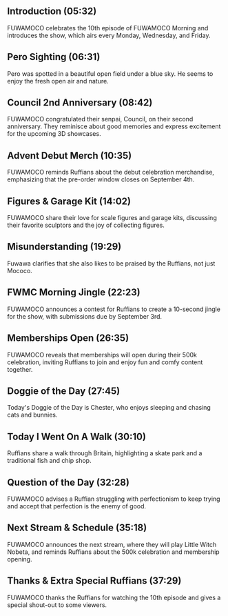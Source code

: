 ## Introduction (05:32)

FUWAMOCO celebrates the 10th episode of FUWAMOCO Morning and introduces the show, which airs every Monday, Wednesday, and Friday.

## Pero Sighting (06:31)

Pero was spotted in a beautiful open field under a blue sky. He seems to enjoy the fresh open air and nature.

## Council 2nd Anniversary (08:42)

FUWAMOCO congratulated their senpai, Council, on their second anniversary. They reminisce about good memories and express excitement for the upcoming 3D showcases.

## Advent Debut Merch (10:35)

FUWAMOCO reminds Ruffians about the debut celebration merchandise, emphasizing that the pre-order window closes on September 4th.

## Figures & Garage Kit (14:02)

FUWAMOCO share their love for scale figures and garage kits, discussing their favorite sculptors and the joy of collecting figures.

## Misunderstanding (19:29)

Fuwawa clarifies that she also likes to be praised by the Ruffians, not just Mococo.

## FWMC Morning Jingle (22:23)

FUWAMOCO announces a contest for Ruffians to create a 10-second jingle for the show, with submissions due by September 3rd.

## Memberships Open (26:35)

FUWAMOCO reveals that memberships will open during their 500k celebration, inviting Ruffians to join and enjoy fun and comfy content together.

## Doggie of the Day (27:45)

Today's Doggie of the Day is Chester, who enjoys sleeping and chasing cats and bunnies.

## Today I Went On A Walk (30:10)

Ruffians share a walk through Britain, highlighting a skate park and a traditional fish and chip shop.

## Question of the Day (32:28)

FUWAMOCO advises a Ruffian struggling with perfectionism to keep trying and accept that perfection is the enemy of good.

## Next Stream & Schedule (35:18)

FUWAMOCO announces the next stream, where they will play Little Witch Nobeta, and reminds Ruffians about the 500k celebration and membership opening.

## Thanks & Extra Special Ruffians (37:29)

FUWAMOCO thanks the Ruffians for watching the 10th episode and gives a special shout-out to some viewers.
